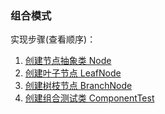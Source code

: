 ### 组合模式
实现步骤(查看顺序)：
 1. [创建节点抽象类 Node](https://github.com/zhaohaihao/Java-Design-Patterns/blob/master/src/main/java/com/patterns/component/Node.java)
 2. [创建叶子节点 LeafNode](https://github.com/zhaohaihao/Java-Design-Patterns/blob/master/src/main/java/com/patterns/component/LeafNode.java)
 3. [创建树枝节点 BranchNode](https://github.com/zhaohaihao/Java-Design-Patterns/blob/master/src/main/java/com/patterns/component/BranchNode.java)
 4. [创建组合测试类 ComponentTest](https://github.com/zhaohaihao/Java-Design-Patterns/blob/master/src/main/java/com/patterns/component/ComponentTest.java)